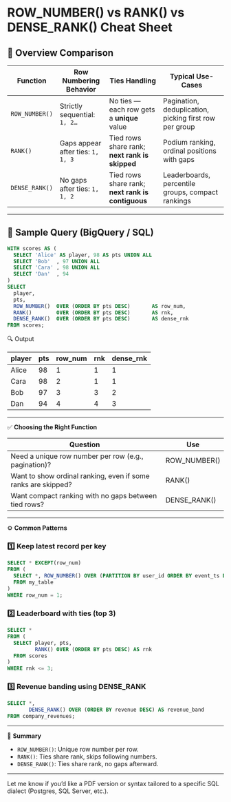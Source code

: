 
# ROW_NUMBER() vs RANK() vs DENSE_RANK() Cheat Sheet

## 📌 Overview Comparison

| Function         | Row Numbering Behavior        | Ties Handling                                   | Typical Use-Cases                                         |
|------------------|-------------------------------|--------------------------------------------------|-----------------------------------------------------------|
| `ROW_NUMBER()`   | Strictly sequential: `1, 2…`  | No ties — each row gets a **unique** value       | Pagination, deduplication, picking first row per group    |
| `RANK()`         | Gaps appear after ties: `1, 1, 3` | Tied rows share rank; **next rank is skipped**   | Podium ranking, ordinal positions with gaps               |
| `DENSE_RANK()`   | No gaps after ties: `1, 1, 2` | Tied rows share rank; **next rank is contiguous**| Leaderboards, percentile groups, compact rankings         |

---

## 🧪 Sample Query (BigQuery / SQL)

```sql
WITH scores AS (
  SELECT 'Alice' AS player, 98 AS pts UNION ALL
  SELECT 'Bob'  , 97 UNION ALL
  SELECT 'Cara' , 98 UNION ALL
  SELECT 'Dan'  , 94
)
SELECT
  player,
  pts,
  ROW_NUMBER()  OVER (ORDER BY pts DESC)       AS row_num,
  RANK()        OVER (ORDER BY pts DESC)       AS rnk,
  DENSE_RANK()  OVER (ORDER BY pts DESC)       AS dense_rnk
FROM scores;
```

🔍 Output

| player | pts | row_num | rnk | dense_rnk |
|--------|-----|---------|-----|-----------|
| Alice  | 98  | 1       | 1   | 1         |
| Cara   | 98  | 2       | 1   | 1         |
| Bob    | 97  | 3       | 3   | 2         |
| Dan    | 94  | 4       | 4   | 3         |

---

✅ **Choosing the Right Function**

| Question                                                    | Use              |
|-------------------------------------------------------------|------------------|
| Need a unique row number per row (e.g., pagination)?        | ROW_NUMBER()     |
| Want to show ordinal ranking, even if some ranks are skipped?| RANK()          |
| Want compact ranking with no gaps between tied rows?        | DENSE_RANK()     |

---

⚙️ **Common Patterns**

### 1️⃣ Keep latest record per key

```sql
SELECT * EXCEPT(row_num)
FROM (
  SELECT *, ROW_NUMBER() OVER (PARTITION BY user_id ORDER BY event_ts DESC) AS row_num
  FROM my_table
)
WHERE row_num = 1;
```

### 2️⃣ Leaderboard with ties (top 3)

```sql
SELECT *
FROM (
  SELECT player, pts,
         RANK() OVER (ORDER BY pts DESC) AS rnk
  FROM scores
)
WHERE rnk <= 3;
```

### 3️⃣ Revenue banding using DENSE_RANK

```sql
SELECT *,
       DENSE_RANK() OVER (ORDER BY revenue DESC) AS revenue_band
FROM company_revenues;
```

---

🧠 **Summary**

- `ROW_NUMBER()`: Unique row number per row.
- `RANK()`: Ties share rank, skips following numbers.
- `DENSE_RANK()`: Ties share rank, no gaps afterward.

---

Let me know if you’d like a PDF version or syntax tailored to a specific SQL dialect (Postgres, SQL Server, etc.).
